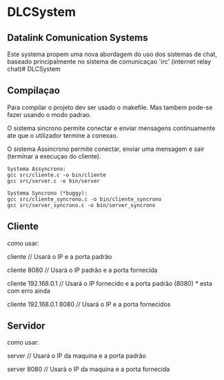 # DLCSystem

## Datalink Comunication Systems

Este systema propem uma nova abordagem do uso dos sistemas de chat, baseado principalmente no sistema de comunicaçao 'irc' (internet relay chat)# DLCSystem

## Compilaçao

Para compilar o projeto dev ser usado o makefile. Mas tambem pode-se fazer usando o modo padrao.

O sistema sincrono permite conectar e enviar mensagens continuamente ate que o utilizador termine a conexao.

O sistema Assincrono permite conectar, enviar uma mensagem e sair (terminar a execuçao do cliente).


```
Systema Assyncrono:
gcc src/cliente.c -o bin/cliente
gcc src/server.c -o bin/server

Systema Syncrono (*buggy):
gcc src/cliente_syncrono.c -o bin/cliente_syncrono
gcc src/server_syncrono.c -o bin/server_syncrono
```


## Cliente

como usar:

cliente                    // Usará o IP e a porta padrão

cliente 8080               // Usará o IP padrão e a porta fornecida

cliente 192.168.0.1        // Usará o IP fornecido e a porta padrão (8080) * esta com erro ainda

cliente 192.168.0.1 8080   // Usará o IP e a porta fornecidos

## Servidor

como usar:

server                    // Usará o IP da maquina e a porta padrão

server 8080               // Usará o IP da maquina e a porta fornecida